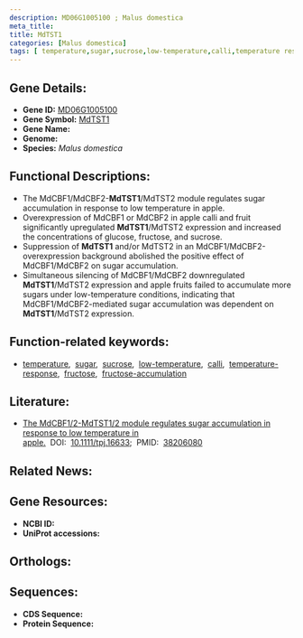 ```yaml
---
description: MD06G1005100 ; Malus domestica
meta_title:
title: MdTST1
categories: [Malus domestica]
tags: [ temperature,sugar,sucrose,low-temperature,calli,temperature response,fructose,fructose accumulation ]
---
```


## Gene Details:
- **Gene ID:** [MD06G1005100]()
- **Gene Symbol:** <u>MdTST1</u>
- **Gene Name:** 
- **Genome:** []()
- **Species:** *Malus domestica*

## Functional Descriptions:
   - The MdCBF1/MdCBF2-**MdTST1**/MdTST2 module regulates sugar accumulation in response to low temperature in apple.
   - Overexpression of MdCBF1 or MdCBF2 in apple calli and fruit significantly upregulated **MdTST1**/MdTST2 expression and increased the concentrations of glucose, fructose, and sucrose. 
   - Suppression of **MdTST1** and/or MdTST2 in an MdCBF1/MdCBF2-overexpression background abolished the positive effect of MdCBF1/MdCBF2 on sugar accumulation.
   - Simultaneous silencing of MdCBF1/MdCBF2 downregulated **MdTST1**/MdTST2 expression and apple fruits failed to accumulate more sugars under low-temperature conditions, indicating that MdCBF1/MdCBF2-mediated sugar accumulation was dependent on **MdTST1**/MdTST2 expression.

## Function-related keywords:
   - [temperature](/tags/temperature/),&nbsp;&nbsp;[sugar](/tags/sugar/),&nbsp;&nbsp;[sucrose](/tags/sucrose/),&nbsp;&nbsp;[low-temperature](/tags/low-temperature/),&nbsp;&nbsp;[calli](/tags/calli/),&nbsp;&nbsp;[temperature-response](/tags/temperature-response/),&nbsp;&nbsp;[fructose](/tags/fructose/),&nbsp;&nbsp;[fructose-accumulation](/tags/fructose-accumulation/)

## Literature:
   - [The MdCBF1/2-MdTST1/2 module regulates sugar accumulation in response to low temperature in apple.](https://doi.org/10.1111/tpj.16633)&nbsp;&nbsp;DOI:&nbsp;&nbsp;[10.1111/tpj.16633](https://doi.org/10.1111/tpj.16633);&nbsp;&nbsp;PMID:&nbsp;&nbsp;[38206080](https://pubmed.ncbi.nlm.nih.gov/38206080/)

## Related News:

## Gene Resources:
- **NCBI ID:**  [](https://www.ncbi.nlm.nih.gov/gene/?term=)
- **UniProt accessions:**  [](https://www.uniprot.org/uniprotkb//entry)

## Orthologs:

## Sequences:
- **CDS Sequence:**
- **Protein Sequence:**
